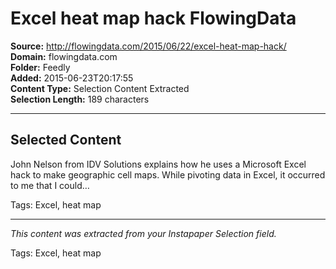 # Excel heat map hack FlowingData

**Source:** http://flowingdata.com/2015/06/22/excel-heat-map-hack/  
**Domain:** flowingdata.com  
**Folder:** Feedly  
**Added:** 2015-06-23T20:17:55  
**Content Type:** Selection Content Extracted  
**Selection Length:** 189 characters  


---

## Selected Content

John Nelson from IDV Solutions explains how he uses a Microsoft Excel hack to make geographic cell maps. While pivoting data in Excel, it occurred to me that I could…

Tags: Excel, heat map

---

*This content was extracted from your Instapaper Selection field.*

Tags: Excel, heat map
